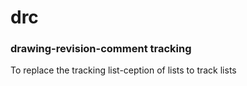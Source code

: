 # drc
### drawing-revision-comment tracking

To replace the tracking list-ception of lists to track lists 
